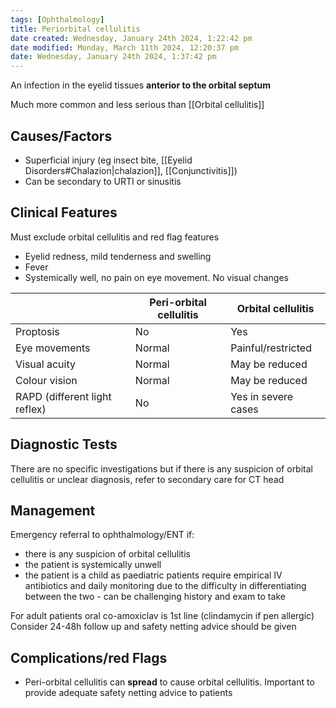 ```yaml
---
tags: [Ophthalmology]
title: Periorbital cellulitis
date created: Wednesday, January 24th 2024, 1:22:42 pm
date modified: Monday, March 11th 2024, 12:20:37 pm
date: Wednesday, January 24th 2024, 1:37:42 pm
---
```

An infection in the eyelid tissues **anterior to the orbital septum**

Much more common and less serious than [[Orbital cellulitis]]
## Causes/Factors

- Superficial injury (eg insect bite, [[Eyelid Disorders#Chalazion|chalazion]], [[Conjunctivitis]])
- Can be secondary to URTI or sinusitis

## Clinical Features

Must exclude orbital cellulitis and red flag features
- Eyelid redness, mild tenderness and swelling
- Fever
- Systemically well, no pain on eye movement. No visual changes

|               | Peri-orbital cellulitis | Orbital cellulitis |
| ------------- | ----------------------- | ------------------ |
| Proptosis     | No                      | Yes                |
| Eye movements | Normal                  | Painful/restricted |
| Visual acuity | Normal                  | May be reduced     |
| Colour vision | Normal                  | May be reduced     |
| RAPD (different light reflex)              | No                        | Yes in severe cases                   |

## Diagnostic Tests

There are no specific investigations but if there is any suspicion of orbital cellulitis or unclear diagnosis, refer to secondary care for CT head

## Management

Emergency referral to ophthalmology/ENT if:
- there is any suspicion of orbital cellulitis 
- the patient is systemically unwell
- the patient is a child as paediatric patients require empirical IV antibiotics and daily monitoring due to the difficulty in differentiating between the two - can be challenging history and exam to take

For adult patients oral co-amoxiclav is 1st line (clindamycin if pen allergic)
Consider 24-48h follow up and safety netting advice should be given 

## Complications/red Flags

- Peri-orbital cellulitis can **spread** to cause orbital cellulitis. Important to provide adequate safety netting advice to patients